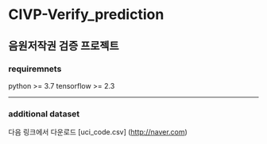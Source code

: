 # CIVP-Verify_prediction
음원저작권 검증 프로젝트
------
### requiremnets
python >= 3.7
tensorflow >= 2.3

------
### additional dataset
다음 링크에서 다운로드
[uci_code.csv] (http://naver.com)